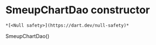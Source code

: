 


# SmeupChartDao constructor




    *[<Null safety>](https://dart.dev/null-safety)*



SmeupChartDao()













